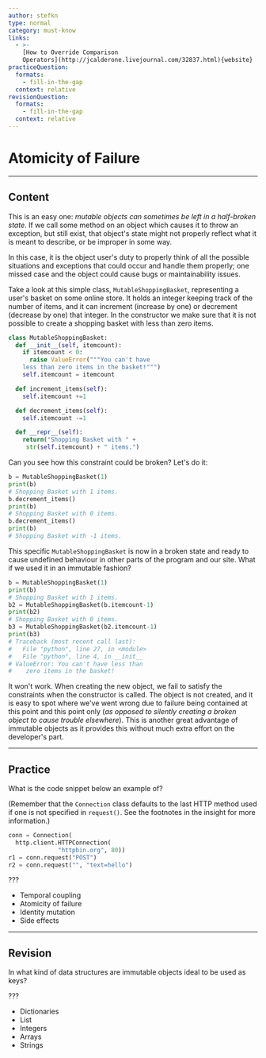 ```yaml
---
author: stefkn
type: normal
category: must-know
links:
  - >-
    [How to Override Comparison
    Operators](http://jcalderone.livejournal.com/32837.html){website}
practiceQuestion:
  formats:
    - fill-in-the-gap
  context: relative
revisionQuestion:
  formats:
    - fill-in-the-gap
  context: relative
---
```


# Atomicity of Failure


---

## Content

This is an easy one: *mutable objects can sometimes be left in a half-broken state*. If we call some method on an object which causes it to throw an exception, but still exist, that object's state might not properly reflect what it is meant to describe, or be improper in some way. 

In this case, it is the object user's duty to properly think of all the possible situations and exceptions that could occur and handle them properly; one missed case and the object could cause bugs or maintainability issues.

Take a look at this simple class, `MutableShoppingBasket`, representing a user's basket on some online store. It holds an integer keeping track of the number of items, and it can increment (increase by one) or decrement (decrease by one) that integer. In the constructor we make sure that it is not possible to create a shopping basket with less than zero items.

```python
class MutableShoppingBasket:
  def __init__(self, itemcount):
    if itemcount < 0:
      raise ValueError("""You can't have
    less than zero items in the basket!""")
    self.itemcount = itemcount

  def increment_items(self):
    self.itemcount +=1

  def decrement_items(self):
    self.itemcount -=1

  def __repr__(self):
    return("Shopping Basket with " +
     str(self.itemcount) + " items.")
```

Can you see how this constraint could be broken? Let's do it:

```python
b = MutableShoppingBasket(1)
print(b)
# Shopping Basket with 1 items.
b.decrement_items()
print(b)
# Shopping Basket with 0 items.
b.decrement_items()
print(b)
# Shopping Basket with -1 items.
```

This specific `MutableShoppingBasket` is now in a broken state and ready to cause undefined behaviour in other parts of the program and our site. What if we used it in an immutable fashion?

```python
b = MutableShoppingBasket(1)
print(b)
# Shopping Basket with 1 items.
b2 = MutableShoppingBasket(b.itemcount-1)
print(b2)
# Shopping Basket with 0 items.
b3 = MutableShoppingBasket(b2.itemcount-1)
print(b3)
# Traceback (most recent call last):
#   File "python", line 27, in <module>
#   File "python", line 4, in __init__
# ValueError: You can't have less than
#    zero items in the basket!
```

It won't work. When creating the new object, we fail to satisfy the constraints when the constructor is called. The object is not created, and it is easy to spot where we've went wrong due to failure being contained at this point and this point only (*as opposed to silently creating a broken object to cause trouble elsewhere*). This is another great advantage of immutable objects as it provides this without much extra effort on the developer's part.


---

## Practice

What is the code snippet below an example of?

(Remember that the `Connection` class defaults to the last HTTP method used if one is not specified in `request()`. See the footnotes in the insight for more information.)

```python
conn = Connection(
  http.client.HTTPConnection(
              "httpbin.org", 80))
r1 = conn.request("POST")
r2 = conn.request("", "text=hello")
```

???

- Temporal coupling
- Atomicity of failure
- Identity mutation
- Side effects


---

## Revision

In what kind of data structures are immutable objects ideal to be used as keys?

???

- Dictionaries
- List
- Integers
- Arrays
- Strings
 
